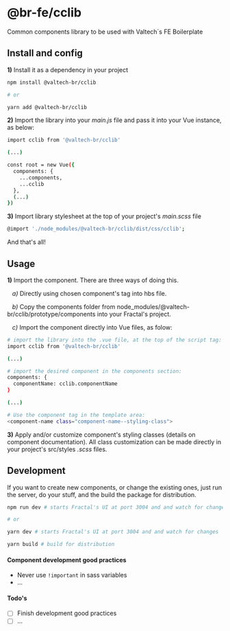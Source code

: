 # @br-fe/cclib

Common components library to be used with Valtech´s FE Boilerplate


## Install and config

**1)** Install it as a dependency in your project

```bash
npm install @valtech-br/cclib

# or

yarn add @valtech-br/cclib
```

**2)** Import the library into your *main.js* file and pass it into your Vue instance, as below:

```bash
import cclib from '@valtech-br/cclib'

(...)

const root = new Vue({
  components: {
    ...components,
    ...cclib
  },
  (...)
})

```

**3)** Import library stylesheet at the top of your project's *main.scss* file


```bash
@import './node_modules/@valtech-br/cclib/dist/css/cclib';

```

And that's all!

## Usage

**1)** Import the component. There are three ways of doing this.

&nbsp;&nbsp; *a)* Directly using chosen component's tag into hbs file.

&nbsp;&nbsp; *b)* Copy the components folder from node_modules/@valtech-br/cclib/prototype/components into your Fractal's project.

&nbsp;&nbsp; *c)* Import the component directly into Vue files, as folow:

```bash
# import the library into the .vue file, at the top of the script tag:
import cclib from '@valtech-br/cclib'

(...)

# import the desired component in the components section:
components: {
  componentName: cclib.componentName
}

(...)

# Use the component tag in the template area:
<component-name class="component-name--styling-class">
```

**3)** Apply and/or customize component's styling classes (details on component documentation). All class customization can be made directly in your project's src/styles *.scss* files.


## Development

If you want to create new components, or change the existing ones, just run the server, do your stuff, and the build the package for distribution.


```bash
npm run dev # starts Fractal's UI at port 3004 and and watch for changes

# or

yarn dev # starts Fractal's UI at port 3004 and and watch for changes

```

```bash
yarn build # build for distribution
```

#### Component development good practices

- Never use ```!important``` in sass variables
- ...

#### Todo's
- [ ] Finish development good practices
- [ ] ...